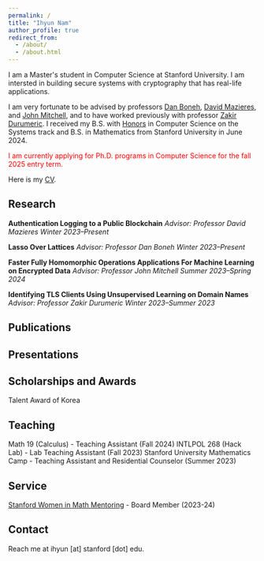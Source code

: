 ```yaml
---
permalink: /
title: "Ihyun Nam"
author_profile: true
redirect_from: 
  - /about/
  - /about.html
---
```


I am a Master's student in Computer Science at Stanford University. I am intersted in building secure systems with cryptography that has real-life applications.

I am very fortunate to be advised by professors [Dan Boneh](https://crypto.stanford.edu/~dabo/), [David Mazieres](https://www.scs.stanford.edu/~dm/), and [John Mitchell](https://theory.stanford.edu/people/jcm/), and to have worked previously with professor [Zakir Durumeric](https://zakird.com/). I received my B.S. with [Honors](/files/honors.pdf) in Computer Science on the Systems track and B.S. in Mathematics from Stanford University in June 2024.

<span style="color: red;">I am currently applying for Ph.D. programs in Computer Science for the fall 2025 entry term.</span>

Here is my [CV](/files/cv.pdf).

Research
------
**Authentication Logging to a Public Blockchain**
_Advisor: Professor David Mazieres_
_Winter 2023–Present_

**Lasso Over Lattices**
_Advisor: Professor Dan Boneh_
_Winter 2023–Present_

**Faster Fully Homomorphic Operations Applications For Machine Learning on Encrypted Data**
_Advisor: Professor John Mitchell_
_Summer 2023–Spring 2024_

**Identifying TLS Clients Using Unsupervised Learning on Domain Names**
_Advisor: Professor Zakir Durumeric_
_Winter 2023–Summer 2023_


Publications
------



Presentations
------


Scholarships and Awards
------
Talent Award of Korea

Teaching
------
Math 19 (Calculus) - Teaching Assistant (Fall 2024)
INTLPOL 268 (Hack Lab) - Lab Teaching Assistant (Fall 2023)
Stanford University Mathematics Camp - Teaching Assistant and Residential Counselor (Summer 2023)

Service
------
[Stanford Women in Math Mentoring](https://swimm.stanford.edu/) - Board Member (2023-24)

Contact
------
Reach me at ihyun [at] stanford [dot] edu.

